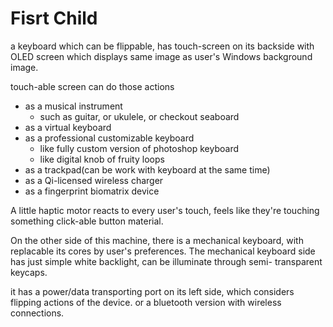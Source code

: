 # Fisrt Child
a keyboard which can be flippable, has touch-screen on its backside
with OLED screen which displays same image as user's Windows background image.

touch-able screen can do those actions
- as a musical instrument
  - such as guitar, or ukulele, or checkout seaboard 
- as a virtual keyboard
- as a professional customizable keyboard
  - like fully custom version of photoshop keyboard
  - like digital knob of fruity loops
- as a trackpad(can be work with keyboard at the same time)
- as a Qi-licensed wireless charger
- as a fingerprint biomatrix device

A little haptic motor reacts to every user's touch, feels like they're touching something click-able button material.

On the other side of this machine, there is a mechanical keyboard, with replacable its cores by user's preferences. The mechanical keyboard side has just simple white backlight, can be illuminate through semi- transparent keycaps.

it has a power/data transporting port on its left side, which considers flipping actions of the device. or a bluetooth version with wireless connections.
